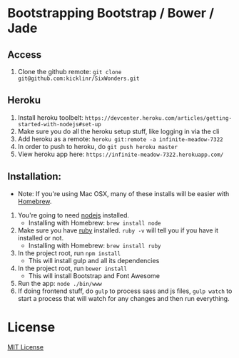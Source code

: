 # Bootstrapping Bootstrap / Bower / Jade
## Access
1. Clone the github remote: `git clone git@github.com:kicklinr/SixWonders.git`
## Heroku
1. Install heroku toolbelt: `https://devcenter.heroku.com/articles/getting-started-with-nodejs#set-up`
2. Make sure you do all the heroku setup stuff, like logging in via the cli
3. Add heroku as a remote: `heroku git:remote -a infinite-meadow-7322`
4. In order to push to heroku, do `git push heroku master`
5. View heroku app here: `https://infinite-meadow-7322.herokuapp.com/`
## Installation:
* Note: If you're using Mac OSX, many of these installs will be easier with [Homebrew]().
1. You're going to need [nodejs](https://nodejs.org/en/download/) installed.
    * Installing with Homebrew: `brew install node`
2. Make sure you have [ruby](https://www.ruby-lang.org/en/documentation/installation/) installed. `ruby -v` will tell you if you have it installed or not.
    * Installing with Homebrew: `brew install ruby`
3. In the project root, run `npm install`
    * This will install gulp and all its dependencies
4. In the project root, run `bower install`
    * This will install Bootstrap and Font Awesome
5. Run the app: `node ./bin/www`
6. If doing frontend stuff, do `gulp` to process sass and js files, `gulp watch` to start a process that will watch for any changes and then run everything.

# License
[MIT License](https://github.com/kicklinr/SixWonders/tree/master/LICENSE)